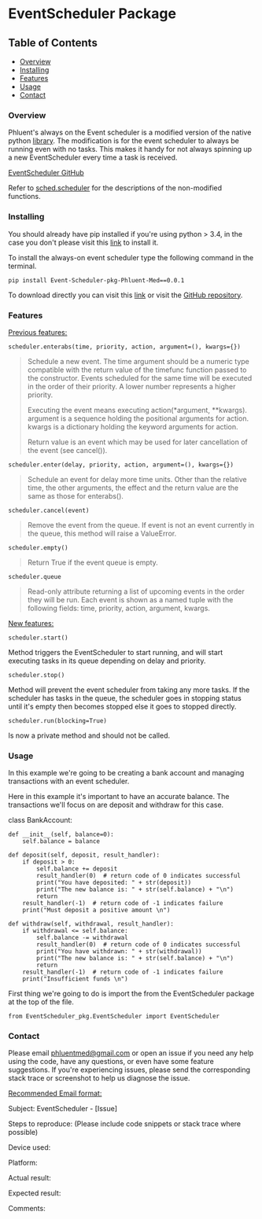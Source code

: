 # EventScheduler Package
## Table of Contents
- [Overview](#overview)
- [Installing](#installing-dependencies)
- [Features](#features)
- [Usage](#usage)
- [Contact](#contact)

### Overview
Phluent's always on the Event scheduler is a modified version of the native python [library](https://docs.python.org/3/library/sched.html). The modification is for the event scheduler to always be running even with no tasks. This makes it handy for not always spinning up a new EventScheduler every time a task is received.

[EventScheduler GitHub](https://github.com/phluentmed/EventScheduler)

Refer to [sched.scheduler](https://github.com/python/cpython/blob/3.8/Lib/sched.py) for the descriptions of the non-modified functions.

### Installing
You should already have pip installed if you're using python > 3.4, in the case you don't please visit this [link](https://pip.pypa.io/en/stable/installing/) to install it.

To install the always-on event scheduler type the following command in the terminal.

`pip install Event-Scheduler-pkg-Phluent-Med==0.0.1`


To download directly you can visit this [link](https://pypi.org/project/Event-Scheduler-pkg-Phluent-Med/0.0.1/) or visit the [GitHub repository](https://github.com/phluentmed/EventScheduler).

### Features
<ins> [Previous features:](https://docs.python.org/3/library/sched.html#scheduler-objects) </ins>

`scheduler.enterabs(time, priority, action, argument=(), kwargs={})`
>
>Schedule a new event. The time argument should be a numeric type compatible with the return value of the timefunc function passed to the constructor. Events scheduled for the same time will be executed in the order of their priority. A lower number represents a higher priority.
>
>Executing the event means executing action(*argument, **kwargs). argument is a sequence holding the positional arguments for action. kwargs is a dictionary holding the keyword arguments for action.
>
>Return value is an event which may be used for later cancellation of the event (see cancel()).

`scheduler.enter(delay, priority, action, argument=(), kwargs={})`

>Schedule an event for delay more time units. Other than the relative time, the other arguments, the effect and the return value are the same as those for enterabs().

`scheduler.cancel(event)`

> Remove the event from the queue. If event is not an event currently in the queue, this method will raise a ValueError.

`scheduler.empty()`

>Return True if the event queue is empty.

`scheduler.queue`

> Read-only attribute returning a list of upcoming events in the order they will be run. Each event is shown as a named tuple with the following fields: time, priority, action, argument, kwargs.

<ins>[New features:](https://github.com/phluentmed/EventScheduler#readme)</ins>

`scheduler.start()` 

Method triggers the EventScheduler to start running, and will start executing tasks in its queue depending on delay and priority.

`scheduler.stop()` 

Method will prevent the event scheduler from taking any more tasks. If the scheduler has tasks in the queue, the scheduler goes in stopping status until it's empty then becomes stopped else it goes to stopped directly.

`scheduler.run(blocking=True)`

Is now a private method and should not be called. 
 
### Usage
In this example we're going to be creating a bank account and managing transactions with an event scheduler.

Here in this example it's important to have an accurate balance. The transactions we'll focus on are deposit and withdraw for this case.

class BankAccount:

    def __init__(self, balance=0):
        self.balance = balance

    def deposit(self, deposit, result_handler):
        if deposit > 0:
            self.balance += deposit
            result_handler(0)  # return code of 0 indicates successful
            print("You have deposited: " + str(deposit))
            print("The new balance is: " + str(self.balance) + "\n")
            return
        result_handler(-1)  # return code of -1 indicates failure
        print("Must deposit a positive amount \n")

    def withdraw(self, withdrawal, result_handler):
        if withdrawal <= self.balance:
            self.balance -= withdrawal
            result_handler(0)  # return code of 0 indicates successful
            print("You have withdrawn: " + str(withdrawal))
            print("The new balance is: " + str(self.balance) + "\n")
            return
        result_handler(-1)  # return code of -1 indicates failure
        print("Insufficient funds \n")


First thing we're going to do is import the from the EventScheduler package at the top of the file.

`from EventScheduler_pkg.EventScheduler import EventScheduler`



### Contact
Please email phluentmed@gmail.com or open an issue if you need any help using the 
code, have any questions, or even have some feature suggestions. If you're
experiencing issues, please send the corresponding stack trace or screenshot to help us diagnose the issue.

<ins>Recommended Email format: </ins>

Subject: EventScheduler - [Issue]

Steps to reproduce: (Please include code snippets or stack trace where possible)

Device used:

Platform: 

Actual result:

Expected result:

Comments:
